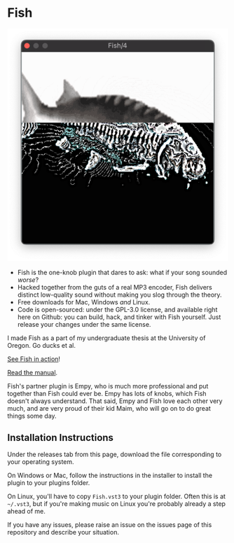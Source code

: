 # Fish

<img src="Docs/images/gui.png">

- Fish is the one-knob plugin that dares to ask: what if your song sounded *worse*?
- Hacked together from the guts of a real MP3 encoder, Fish delivers distinct low-quality sound without making you slog through the theory.
- Free downloads for Mac, Windows *and* Linux.
- Code is open-sourced: under the GPL-3.0 license, and available right here on Github: you can build, hack, and tinker with Fish yourself. Just release your changes under the same license.

I made Fish as a part of my undergraduate thesis at the University of Oregon. Go ducks et al.

[See Fish in action](https://youtu.be/x2X7x6drGhg)!

[Read the manual](Docs/MANUAL.md).

Fish's partner plugin is Empy, who is much more professional and put together than Fish could ever be. Empy has lots of knobs, which Fish doesn't always understand. That said, Empy and Fish love each other very much, and are very proud of their kid Maim, who will go on to do great things some day.

## Installation Instructions

Under the releases tab from this page, download the file corresponding to your operating system. 

On Windows or Mac, follow the instructions in the installer to install the plugin to your plugins folder. 

On Linux, you'll have to copy `Fish.vst3` to your plugin folder. Often this is at `~/.vst3`, but if you're making music on Linux you're probably already a step ahead of me.

If you have any issues, please raise an issue on the issues page of this repository and describe your situation.